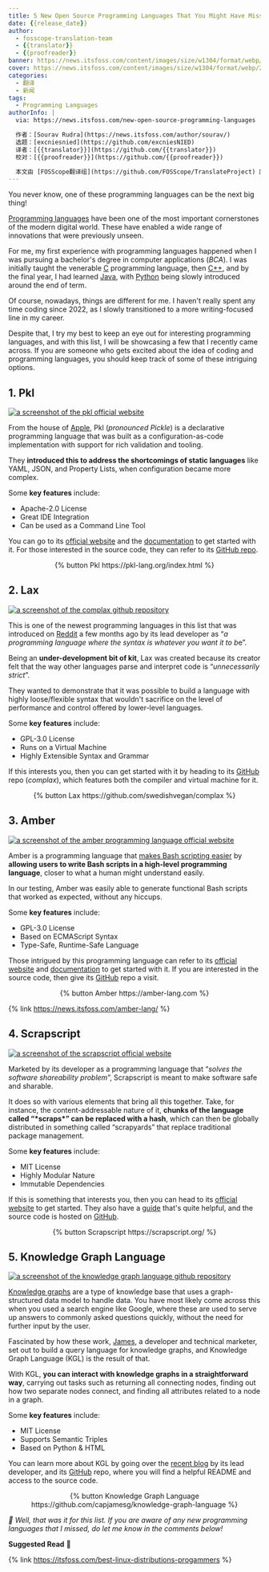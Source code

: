 ```yaml
---
title: 5 New Open Source Programming Languages That You Might Have Missed!
date: {{release_date}}
author:
  - fosscope-translation-team
  - {{translator}}
  - {{proofreader}}
banner: https://news.itsfoss.com/content/images/size/w1304/format/webp/2024/07/opensource-programming-languages.png
cover: https://news.itsfoss.com/content/images/size/w1304/format/webp/2024/07/opensource-programming-languages.png
categories:
  - 翻译
  - 新闻
tags: 
  - Programming Languages
authorInfo: |
  via: https://news.itsfoss.com/new-open-source-programming-languages

  作者：[Sourav Rudra](https://news.itsfoss.com/author/sourav/)
  选题：[excniesnied](https://github.com/excniesNIED)
  译者：[{{translator}}](https://github.com/{{translator}})
  校对：[{{proofreader}}](https://github.com/{{proofreader}})

  本文由 [FOSScope翻译组](https://github.com/FOSScope/TranslateProject) 原创编译，[开源观察](https://fosscope.com/) 荣誉推出
---
```


You never know, one of these programming languages can be the next big thing!

<!-- more -->

[Programming languages](https://en.wikipedia.org/wiki/Programming_language) have been one of the most important cornerstones of the modern digital world. These have enabled a wide range of innovations that were previously unseen.

For me, my first experience with programming languages happened when I was pursuing a bachelor's degree in computer applications (*BCA*). I was initially taught the venerable [C](https://en.wikipedia.org/wiki/C_(programming_language)) programming language, then [C++](https://en.wikipedia.org/wiki/C%2B%2B), and by the final year, I had learned [Java](https://en.wikipedia.org/wiki/Java_(programming_language)), with [Python](https://en.wikipedia.org/wiki/Python_(programming_language)) being slowly introduced around the end of term.

Of course, nowadays, things are different for me. I haven't really spent any time coding since 2022, as I slowly transitioned to a more writing-focused line in my career.

Despite that, I try my best to keep an eye out for interesting programming languages, and with this list, I will be showcasing a few that I recently came across. If you are someone who gets excited about the idea of coding and programming languages, you should keep track of some of these intriguing options.

## 1. Pkl

[![a screenshot of the pkl official website](https://news.itsfoss.com/content/images/2024/07/Pkl.png)](https://news.itsfoss.com/content/images/2024/07/Pkl.png)

From the house of [Apple](https://www.apple.com/), Pkl (*pronounced Pickle*) is a declarative programming language that was built as a configuration-as-code implementation with support for rich validation and tooling.

They **introduced this to address the shortcomings of static languages** like YAML, JSON, and Property Lists, when configuration became more complex.

Some **key features** include:

- Apache-2.0 License
- Great IDE Integration
- Can be used as a Command Line Tool

You can go to its [official website](https://pkl-lang.org/index.html) and the [documentation](https://pkl-lang.org/main/current/index.html) to get started with it. For those interested in the source code, they can refer to its [GitHub repo](https://github.com/apple/pkl).

<center>{% button Pkl https://pkl-lang.org/index.html %}</center>

## 2. Lax

[![a screenshot of the complax github repository](https://news.itsfoss.com/content/images/2024/07/Lax.png)](https://news.itsfoss.com/content/images/2024/07/Lax.png)

This is one of the newest programming languages in this list that was introduced on [Reddit](https://www.reddit.com/r/ProgrammingLanguages/comments/182sfqi/lax_a_programming_language_where_the_syntax_is/) a few months ago by its lead developer as “*a programming language where the syntax is whatever you want it to b*e”.

Being an **under-development bit of kit**, Lax was created because its creator felt that the way other languages parse and interpret code is “*unnecessarily strict*”.

They wanted to demonstrate that it was possible to build a language with highly loose/flexible syntax that wouldn't sacrifice on the level of performance and control offered by lower-level languages.

Some **key features** include:

- GPL-3.0 License
- Runs on a Virtual Machine
- Highly Extensible Syntax and Grammar

If this interests you, then you can get started with it by heading to its [GitHub](https://github.com/swedishvegan/complax) repo (*complax*), which features both the compiler and virtual machine for it.

<center>{% button Lax https://github.com/swedishvegan/complax %}</center>

## 3. Amber

[![a screenshot of the amber programming language official website](https://news.itsfoss.com/content/images/2024/07/Amber.png)](https://news.itsfoss.com/content/images/2024/07/Amber.png)

Amber is a programming language that [makes Bash scripting easier](https://news.itsfoss.com/amber-lang/) by **allowing users to write Bash scripts in a high-level programming language**, closer to what a human might understand easily.

In our testing, Amber was easily able to generate functional Bash scripts that worked as expected, without any hiccups.

Some **key features** include:

- GPL-3.0 License
- Based on ECMAScript Syntax
- Type-Safe, Runtime-Safe Language

Those intrigued by this programming language can refer to its [official website](https://amber-lang.com/) and [documentation](https://docs.amber-lang.com/) to get started with it. If you are interested in the source code, then give its [GitHub](https://github.com/Ph0enixKM/Amber) repo a visit.

<center>{% button Amber https://amber-lang.com %}</center>

{% link https://news.itsfoss.com/amber-lang/ %}

## 4. Scrapscript

[![a screenshot of the scrapscript official website](https://news.itsfoss.com/content/images/2024/07/Scrapscript.png)](https://news.itsfoss.com/content/images/2024/07/Scrapscript.png)

Marketed by its developer as a programming language that “*solves the software shareability problem*”, Scrapscript is meant to make software safe and sharable.

It does so with various elements that bring all this together. Take, for instance, the content-addressable nature of it, **chunks of the language called “\*scraps\*” can be replaced with a hash**, which can then be globally distributed in something called “scrapyards” that replace traditional package management.

Some **key features** include:

- MIT License
- Highly Modular Nature
- Immutable Dependencies

If this is something that interests you, then you can head to its [official website](https://scrapscript.org/) to get started. They also have a [guide](https://scrapscript.org/guide) that's quite helpful, and the source code is hosted on [GitHub](https://github.com/tekknolagi/scrapscript).

<center>{% button Scrapscript https://scrapscript.org/ %}</center>

## 5. Knowledge Graph Language

[![a screenshot of the knowledge graph language github repository](https://news.itsfoss.com/content/images/2024/07/Knowledge_Graph_Language.png)](https://news.itsfoss.com/content/images/2024/07/Knowledge_Graph_Language.png)

[Knowledge graphs](https://en.wikipedia.org/wiki/Knowledge_graph) are a type of knowledge base that uses a graph-structured data model to handle data. You have most likely come across this when you used a search engine like Google, where these are used to serve up answers to commonly asked questions quickly, without the need for further input by the user.

Fascinated by how these work, [James](https://github.com/capjamesg), a developer and technical marketer, set out to build a query language for knowledge graphs, and Knowledge Graph Language (KGL) is the result of that.

With KGL, **you can interact with knowledge graphs in a straightforward way**, carrying out tasks such as returning all connecting nodes, finding out how two separate nodes connect, and finding all attributes related to a node in a graph.

Some **key features** include:

- MIT License
- Supports Semantic Triples
- Based on Python & HTML

You can learn more about KGL by going over the [recent blog](https://jamesg.blog/2024/03/22/kgl/) by its lead developer, and its [GitHub](https://github.com/capjamesg/knowledge-graph-language) repo, where you will find a helpful README and access to the source code.

<center>{% button Knowledge Graph Language https://github.com/capjamesg/knowledge-graph-language %}</center>

*💬 Well, that was it for this list. If you are aware of any new programming languages that I missed, do let me know in the comments below!*

**Suggested Read** 📖

{% link https://itsfoss.com/best-linux-distributions-progammers %}
